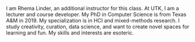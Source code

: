 I am Rhema Linder, an additional instructor for this class. At UTK, I am a lecturer and course developer. My PhD in Computer Science is from Texas A&M in 2019. My specialization is in HCI and mixed-methods research. I study creativity, curation, data science, and want to create novel spaces for learning and fun. My skills and interests are esoteric.
